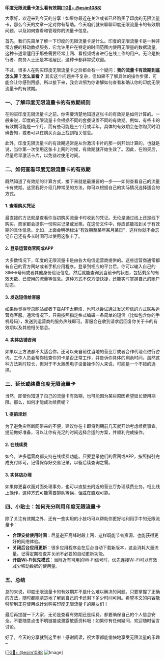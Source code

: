**印度无限流量卡怎么看有效期[[TG💪+ @esim1088](https://t.me/s/esim1088)]**

大家好，欢迎来到今天的分享！如果你最近在关注或者已经购买了印度的无限流量卡，那么今天的文章一定对你有帮助。今天咱们就来聊聊印度无限流量卡的有效期问题，以及如何查看和管理你的流量卡信息。

首先，我们先简单了解一下印度的无限流量卡是什么。印度的无限流量卡是一种非常方便的移动数据服务，它允许用户在特定的时间范围内使用无限量的数据流量。这种卡通常适用于那些需要经常上网、看视频或者进行在线工作的用户。无论是旅行者、商务人士还是本地居民，这种卡都非常受欢迎。

不过，很多人在购买印度无限流量卡之后都会有一个疑问：**我的流量卡有效期到底怎么算？怎么查看？** 其实这个问题并不复杂，但如果不了解具体的操作步骤，可能会让你感到困惑。所以接下来，我会详细为你讲解如何查看和确认你的印度无限流量卡的有效期。

### **一、了解印度无限流量卡的有效期规则**

在购买印度无限流量卡之前，你需要清楚地知道这张卡的有效期是如何计算的。一般来说，印度的无限流量卡会根据不同的套餐设置不同的有效期。例如，有些卡的有效期可能是一个月，而有些可能是三个月或半年。具体的有效期会在你购买时明确告知，或者可以在购买页面上找到相关信息。

此外，印度无限流量卡的有效期通常是从你激活卡片的那一刻开始计算的。也就是说，当你第一次使用这张卡上网的时候，有效期就开始生效了。因此，在购买后，尽量尽早激活卡片，以免错过使用时间。

### **二、如何查看印度无限流量卡的有效期**

既然知道了有效期的计算方式，接下来就是最重要的一步——如何查看自己的流量卡有效期。这里我将介绍几种常见的方法，你可以根据自己的实际情况选择适合的方式。

#### **1. 查看购买凭证**

最直接的方法就是查看你当初购买流量卡时收到的凭证。无论是通过线上还是线下购买，商家都会提供一份购买记录或发票。在这份文件中，你应该能找到关于有效期的具体信息。比如，上面会明确标注“有效期至某年某月某日”，这样你就不会忘记自己还有多长时间可以使用这张卡了。

#### **2. 登录运营商官网或APP**

大多数情况下，印度的无限流量卡是由各大电信运营商提供的。这些运营商通常都有自己的官方网站或者手机应用程序。登录到相应的平台后，你可以输入自己的SIM卡号码或者其他身份验证信息，然后就能查询到当前卡的状态，包括剩余的有效天数、已使用的流量等信息。这种方式不仅方便快捷，还能实时掌握自己的账户动态。

#### **3. 发送短信给客服**

如果你觉得登录网站或者下载APP太麻烦，也可以尝试通过发送短信的方式联系运营商客服。通常情况下，只需按照指定格式编辑一条简单的短信（比如包含你的手机号码），发送到运营商的服务热线即可。客服会在收到请求后回复你关于卡的有效期以及其他相关信息。

#### **4. 实体店铺咨询**

如果以上方法都不太适合你，还可以亲自前往当地的营业厅或者合作代理点进行咨询。工作人员会帮你检查你的卡是否正常工作，并告诉你具体的剩余时间。虽然这种方法耗时较长，但对于不太熟悉电子设备操作的人来说，可能是一个不错的选择。

### **三、延长或续费印度无限流量卡**

当然，即使你知道了自己的流量卡有效期，也可能因为某些原因希望延长使用期限。那么，如何才能成功续费呢？

#### **1. 提前规划**

为了避免突然断网带来的不便，建议你在卡即将到期前几天就开始考虑续费事宜。提前做好准备，可以让你有充足的时间选择合适的方案，并顺利完成操作。

#### **2. 在线续费**

如今，许多运营商都支持在线续费功能。只要登录他们的官网或APP，按照指引完成支付即可。记得保存好交易记录，以备后续查询之需。

#### **3. 实体店办理**

如果你更喜欢面对面处理事务，也可以直接去附近的营业厅办理续费业务。相比线上操作，这种方式可能需要排队等候，但胜在直观可靠。

### **四、小贴士：如何充分利用印度无限流量卡**

除了关注有效期之外，还有一些实用的小技巧可以帮助你更好地利用手中的无限流量卡：

- **合理安排使用时间**：尽量避开高峰时段上网，这样既能节省资源，也能获得更好的网络体验。
- **关闭后台应用更新**：很多应用程序会在后台自动下载新版本，这会消耗大量流量。记得定期检查并关闭不必要的自动更新功能。
- **开启Wi-Fi优先模式**：当附近有可用的Wi-Fi信号时，优先连接Wi-Fi可以有效减少移动数据的使用量。

### **五、总结**

总的来说，印度无限流量卡的有效期并不是什么难以解决的问题。只要掌握了正确的方法，随时都能清楚地了解到自己的卡还剩下多少时间可用。希望本文的内容能够帮到正在使用或计划购买印度无限流量卡的朋友们！

最后再提醒一下大家，无论是查看有效期还是续费，都要确保自己的个人信息安全。不要随意点击不明链接或泄露敏感资料哦！如果你有任何疑问，欢迎随时留言讨论。

好了，今天的分享就到这里啦！感谢阅读，祝大家都能愉快地享受无限流量的乐趣~ 

[[TG💪+ @esim1088](https://t.me/s/esim1088) ![Image](https://i.postimg.cc/4NQfJmqS/Snipaste-2025-05-13-00-14-12.png)]